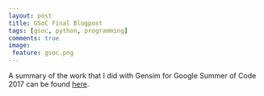 ```yaml
---
layout: post
title: GSoC Final Blogpost
tags: [gsoc, python, programming]
comments: true
image:
 feature: gsoc.png
---
```


A summary of the work that I did with Gensim for Google Summer of Code 2017 can be found [here](https://rare-technologies.com/chinmayas-gsoc-2017-summary-integration-with-sklearn-keras-and-implementing-fasttext/).
